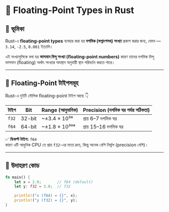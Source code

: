 # 🌊 Floating-Point Types in Rust

## 🔹 ভূমিকা
Rust-এ **floating-point types** ব্যবহার করা হয় **দশমিক (ভগ্নাংশসহ) সংখ্যা** প্রকাশ করার জন্য, যেমন —  
`3.14`, `-2.5`, `0.001` ইত্যাদি।

এই সংখ্যাগুলিকে বলা হয় **ভাসমান বিন্দু সংখ্যা (floating-point numbers)** কারণ তাদের দশমিক বিন্দু ভাসমান (floating) অর্থাৎ সংখ্যার অবস্থান অনুযায়ী স্থান পরিবর্তন করতে পারে।

---

## 🔹 Floating-Point টাইপসমূহ

Rust-এ দুইটি মৌলিক floating-point টাইপ আছে 👇

| টাইপ | Bit | Range (আনুমানিক) | Precision (দশমিক ঘর পর্যন্ত সঠিকতা) |
|------|-----|------------------|--------------------------------------|
| `f32` | 32-bit | ~±3.4 × 10³⁸ | প্রায় 6–7 দশমিক ঘর |
| `f64` | 64-bit | ~±1.8 × 10³⁰⁸ | প্রায় 15–16 দশমিক ঘর |

✅ **ডিফল্ট টাইপ:** `f64`  
কারণ এটি আধুনিক CPU তে প্রায় `f32`-এর মতো দ্রুত, কিন্তু অনেক বেশি নির্ভুল (precision বেশি)।

---

## 🔹 উদাহরণ কোড

```rust
fn main() {
    let x = 2.0;       // f64 (default)
    let y: f32 = 3.0;  // f32

    println!("x (f64) = {}", x);
    println!("y (f32) = {}", y);
}
